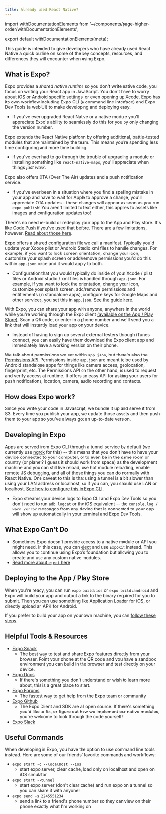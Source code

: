 ```yaml
---
title: Already used React Native?
---
```


import withDocumentationElements from '~/components/page-higher-order/withDocumentationElements';

export default withDocumentationElements(meta);

This guide is intended to give developers who have already used React Native a quick outline on some of the key concepts, resources, and differences they will encounter when using Expo.

## What is Expo?

Expo provides a _shared native runtime_ so you don't write native code, you focus on writing your React app in JavaScript. You don't have to worry about iOS or Android specific settings, or even opening up Xcode. Expo has its own workflow including Expo CLI (a command line interface) and Expo Dev Tools (a web UI) to make developing and deploying easy.

- If you've ever upgraded React Native or a native module you'll appreciate Expo's ability to seamlessly do this for you by only changing the version number.

Expo extends the React Native platform by offering additional, battle-tested modules that are maintained by the team. This means you're spending less time configuring and more time building.

- If you've ever had to go through the trouble of upgrading a module or installing something like `react-native-maps`, you'll appreciate when things _just work_.

Expo also offers OTA (Over The Air) updates and a push notification service.

- If you've ever been in a situation where you find a spelling mistake in your app and have to wait for Apple to approve a change, you'll appreciate OTA updates - these changes will appear as soon as you run `expo publish`! You aren't limited to text either, this applies to assets like images and configuration updates too!

There's no need re-build or redeploy your app to the App and Play store. It's like [Code Push](https://microsoft.github.io/code-push/) if you've used that before. There are a few limitations, however. [Read about those here](../../workflow/publishing/#limitations).

Expo offers a shared configuration file we call a manifest. Typically you'd update your Xcode plist or Android Studio xml files to handle changes. For example, if you want to lock screen orientation, change your icon, customize your splash screen or add/remove permissions you'd do this within `app.json` once and it would apply to both.

- Configuration that you would typically do inside of your Xcode / plist files or Android studio / xml files is handled through `app.json`. For example, if you want to lock the orientation, change your icon, customize your splash screen, add/remove permissions and entitlements (in standalone apps), configure keys for Google Maps and other services, you set this in `app.json`. [See the guide here](../../workflow/configuration/).

With Expo, you can share your app with anyone, anywhere in the world while you're working through the Expo client [(available on the App / Play Store)](https://expo.io). Scan a QR code, or enter in a phone number and we'll send you a link that will instantly load your app on your device.

- Instead of having to sign up several external testers through iTunes connect, you can easily have them download the Expo client app and immediately have a working version on their phone.

We talk about permissions we set within `app.json`, but there's also the [Permissions API](../../sdk/permissions/). Permissions inside `app.json` are meant to be used by Android standalone apps for things like camera access, geolocation, fingerprint, etc. The Permissions API on the other hand, is used to request and verify access at runtime. It offers an easy API for asking your users for push notifications, location, camera, audio recording and contacts.

## How does Expo work?

Since you write your code in Javascript, we bundle it up and serve it from S3. Every time you publish your app, we update those assets and then push them to your app so you've always got an up-to-date version.

## Developing in Expo

Apps are served from Expo CLI through a tunnel service by default (we currently use [ngrok](https://ngrok.com) for this) -- this means that you don't have to have your device connected to your computer, or to even be in the same room or country (or planet? I guess it should work from space) as the development machine and you can still live reload, use hot module reloading, enable remote JS debugging, and all of those things you can do normally with React Native. One caveat to this is that using a tunnel is a bit slower than using your LAN address or localhost, so if you can, you should use LAN or localhost. [See how to configure this in Expo CLI](../../workflow/how-expo-works/).

- Expo streams your device logs to Expo CLI and Expo Dev Tools so you don't need to run `adb logcat` or the iOS equivalent -- the `console.log / warn /error` messages from any device that is connected to your app will show up automatically in your terminal and Expo Dev Tools.

## What Expo Can't Do

- Sometimes Expo doesn't provide access to a native module or API you might need. In this case, you can [eject](../../expokit/eject/) and use `ExpoKit` instead. This allows you to continue using Expo's foundation but allowing you to create and use any custom native modules.
- [Read more about `eject` here](../../expokit/eject/)

## Deploying to the App / Play Store

When you're ready, you can run `expo build:ios` or `expo build:android` and Expo will build your app and output a link to the binary required for you to submit. Then you can use something like Application Loader for iOS, or directly upload an APK for Android.

If you prefer to build your app on your own machine, you can [follow these steps](https://github.com/expo/expo#standalone-apps).

## Helpful Tools & Resources

- [Expo Snack](https://snack.expo.io)
  - The best way to test and share Expo features directly from your browser. Point your phone at the QR code and you have a sandbox environment you can build in the browser and test directly on your device.
- [Expo Docs](../../)
  - If there's something you don't understand or wish to learn more about, this is a great place to start.
- [Expo Forums](https://forums.expo.io)
  - The fastest way to get help from the Expo team or community
- [Expo Github](https://github.com/expo)
  - The Expo Client and SDK are all open source. If there's something you'd like to fix, or figure out how we implement our native modules, you're welcome to look through the code yourself!
- [Expo Slack](https://slack.expo.io)

## Useful Commands

When developing in Expo, you have the option to use command line tools instead. Here are some of our friends' favorite commands and workflows:

- `expo start -c --localhost --ios`
  - start expo server, clear cache, load only on localhost and open on iOS simulator
- `expo start --tunnel`
  - start expo server (don't clear cache) and run expo on a tunnel so you can share it with anyone!
- `expo send -s 2245551234`
  - send a link to a friend's phone number so they can view on their phone exactly what I'm working on
